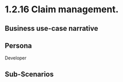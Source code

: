 # 1.2.16 Claim management. 

## Business use-case narrative


## Persona
Developer

## Sub-Scenarios

